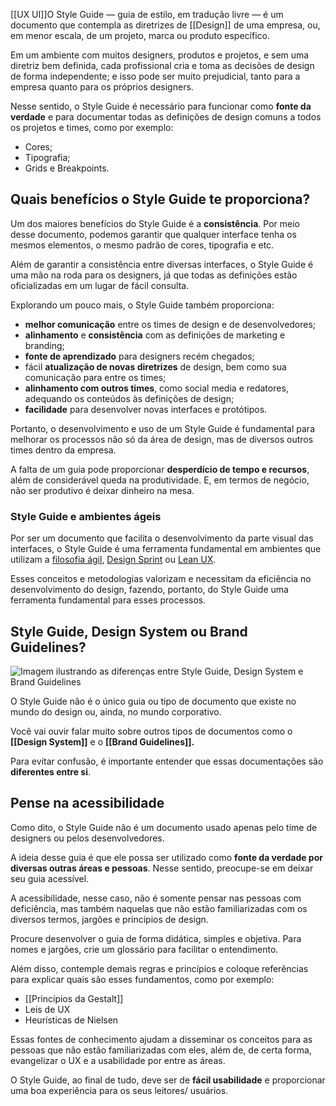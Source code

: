 [[UX UI]]O Style Guide — guia de estilo, em tradução livre — é um documento que contempla as diretrizes de [[Design]] de uma empresa, ou, em menor escala, de um projeto, marca ou produto específico.

Em um ambiente com muitos designers, produtos e projetos, e sem uma diretriz bem definida, cada profissional cria e toma as decisões de design de forma independente; e isso pode ser muito prejudicial, tanto para a empresa quanto para os próprios designers.

Nesse sentido, o Style Guide é necessário para funcionar como **fonte da verdade** e para documentar todas as definições de design comuns a todos os projetos e times, como por exemplo:

-   Cores;
-   Tipografia;
-   Grids e Breakpoints.

## Quais benefícios o Style Guide te proporciona?

Um dos maiores benefícios do Style Guide é a **consistência**. Por meio desse documento, podemos garantir que qualquer interface tenha os mesmos elementos, o mesmo padrão de cores, tipografia e etc.

Além de garantir a consistência entre diversas interfaces, o Style Guide é uma mão na roda para os designers, já que todas as definições estão oficializadas em um lugar de fácil consulta.

Explorando um pouco mais, o Style Guide também proporciona:

-   **melhor comunicação** entre os times de design e de desenvolvedores;
-   **alinhamento** e **consistência** com as definições de marketing e branding;
-   **fonte de aprendizado** para designers recém chegados;
-   fácil **atualização de novas diretrizes** de design, bem como sua comunicação para entre os times;
-   **alinhamento com outros times**, como social media e redatores, adequando os conteúdos às definições de design;
-   **facilidade** para desenvolver novas interfaces e protótipos.

Portanto, o desenvolvimento e uso de um Style Guide é fundamental para melhorar os processos não só da área de design, mas de diversos outros times dentro da empresa.

A falta de um guia pode proporcionar **desperdício de tempo e recursos**, além de considerável queda na produtividade. E, em termos de negócio, não ser produtivo é deixar dinheiro na mesa.

### Style Guide e ambientes ágeis

Por ser um documento que facilita o desenvolvimento da parte visual das interfaces, o Style Guide é uma ferramenta fundamental em ambientes que utilizam a [filosofia ágil](https://aelaschool.com/estrategia/tudo-sobre-filosofia-agile/), [Design Sprint](https://aelaschool.com/estrategia/design-sprint-como-acelerar-o-desenvolvimento-de-um-produto/) ou [Lean UX](https://aelaschool.com/estrategia/lean-ux-o-que-e-e-por-que-usar-em-seus-projetos-de-ux/).

Esses conceitos e metodologias valorizam e necessitam da eficiência no desenvolvimento do design, fazendo, portanto, do Style Guide uma ferramenta fundamental para esses processos.

## Style Guide, Design System ou Brand Guidelines?

![Imagem ilustrando as diferenças entre Style Guide, Design System e Brand Guidelines](https://935345.smushcdn.com/2434827/wp-content/uploads/2021/12/StyleGuideComoDesenvolveroGuiadeEstilodaSuaInterface-02_b9dd0642eb847279e416fd6d3fd74699_800.png?lossy=1&strip=1&webp=1)

O Style Guide não é o único guia ou tipo de documento que existe no mundo do design ou, ainda, no mundo corporativo.

Você vai ouvir falar muito sobre outros tipos de documentos como o **[[Design System]]** e o **[[Brand Guidelines]].**

Para evitar confusão, é importante entender que essas documentações são **diferentes entre si**. 


## Pense na acessibilidade

Como dito, o Style Guide não é um documento usado apenas pelo time de designers ou pelos desenvolvedores.

A ideia desse guia é que ele possa ser utilizado como **fonte da verdade por diversas outras áreas e pessoas**. Nesse sentido, preocupe-se em deixar seu guia acessível.

A acessibilidade, nesse caso, não é somente pensar nas pessoas com deficiência, mas também naquelas que não estão familiarizadas com os diversos termos, jargões e princípios de design.

Procure desenvolver o guia de forma didática, simples e objetiva. Para nomes e jargões, crie um glossário para facilitar o entendimento.

Além disso, contemple demais regras e princípios e coloque referências para explicar quais são esses fundamentos, como por exemplo:

-   [[Princípios da Gestalt]]
-   Leis de UX
-   Heurísticas de Nielsen

Essas fontes de conhecimento ajudam a disseminar os conceitos para as pessoas que não estão familiarizadas com eles, além de, de certa forma, evangelizar o UX e a usabilidade por entre as áreas.

O Style Guide, ao final de tudo, deve ser de **fácil usabilidade** e proporcionar uma boa experiência para os seus leitores/ usuários.